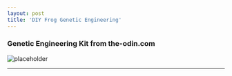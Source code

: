 ```yaml
---
layout: post
title: 'DIY Frog Genetic Engineering'
---
```

### Genetic Engineering Kit from the-odin.com
![placeholder](http://cdn3.bigcommerce.com/s-89v4ku3/products/261/images/588/30964807_10160057734905417_1386779266_o__14666.1526064349.1280.1280__51606.1526154773.1280.1280.jpg?c=2 "Frog Kit")

-----
